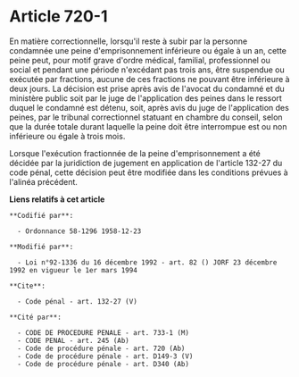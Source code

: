 # Article 720-1

En matière correctionnelle, lorsqu'il reste à subir par la personne condamnée une peine d'emprisonnement inférieure ou égale
à un an, cette peine peut, pour motif grave d'ordre médical, familial, professionnel ou social et pendant une période
n'excédant pas trois ans, être suspendue ou exécutée par fractions, aucune de ces fractions ne pouvant être inférieure à deux
jours. La décision est prise après avis de l'avocat du condamné et du ministère public soit par le juge de l'application des
peines dans le ressort duquel le condamné est détenu, soit, après avis du juge de l'application des peines, par le tribunal
correctionnel statuant en chambre du conseil, selon que la durée totale durant laquelle la peine doit être interrompue est ou
non inférieure ou égale à trois mois.

Lorsque l'exécution fractionnée de la peine d'emprisonnement a été décidée par la juridiction de jugement en application de
l'article 132-27 du code pénal, cette décision peut être modifiée dans les conditions prévues à l'alinéa précédent.

**Liens relatifs à cet article**

	**Codifié par**:

	  - Ordonnance 58-1296 1958-12-23

	**Modifié par**:

	  - Loi n°92-1336 du 16 décembre 1992 - art. 82 () JORF 23 décembre 1992 en vigueur le 1er mars 1994

	**Cite**:

	  - Code pénal - art. 132-27 (V)

	**Cité par**:

	  - CODE DE PROCEDURE PENALE - art. 733-1 (M)
	  - CODE PENAL - art. 245 (Ab)
	  - Code de procédure pénale - art. 720 (Ab)
	  - Code de procédure pénale - art. D149-3 (V)
	  - Code de procédure pénale - art. D340 (Ab)
